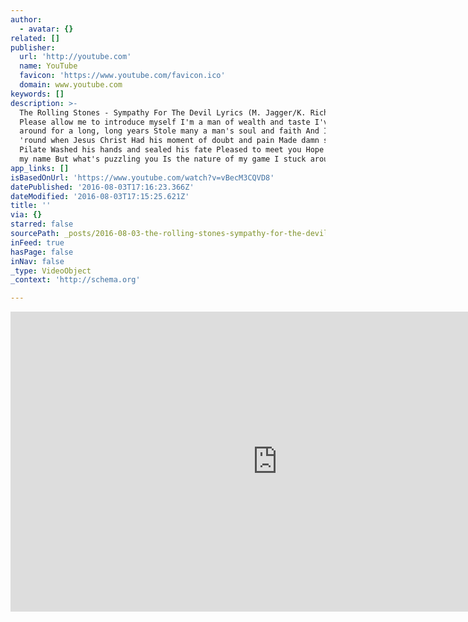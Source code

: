 ```yaml
---
author:
  - avatar: {}
related: []
publisher:
  url: 'http://youtube.com'
  name: YouTube
  favicon: 'https://www.youtube.com/favicon.ico'
  domain: www.youtube.com
keywords: []
description: >-
  The Rolling Stones - Sympathy For The Devil Lyrics (M. Jagger/K. Richards)
  Please allow me to introduce myself I'm a man of wealth and taste I've been
  around for a long, long years Stole many a man's soul and faith And I was
  'round when Jesus Christ Had his moment of doubt and pain Made damn sure that
  Pilate Washed his hands and sealed his fate Pleased to meet you Hope you guess
  my name But what's puzzling you Is the nature of my game I stuck around St.
app_links: []
isBasedOnUrl: 'https://www.youtube.com/watch?v=vBecM3CQVD8'
datePublished: '2016-08-03T17:16:23.366Z'
dateModified: '2016-08-03T17:15:25.621Z'
title: ''
via: {}
starred: false
sourcePath: _posts/2016-08-03-the-rolling-stones-sympathy-for-the-devil-lyrics-m-jagge.md
inFeed: true
hasPage: false
inNav: false
_type: VideoObject
_context: 'http://schema.org'

---
```

<iframe src="https://cdn.embedly.com/widgets/media.html?src=http%3A%2F%2Fwww.youtube.com%2Fembed%2FvBecM3CQVD8&amp;url=http%3A%2F%2Fwww.youtube.com%2Fwatch%3Fv%3DvBecM3CQVD8&amp;image=http%3A%2F%2Fi.ytimg.com%2Fvi%2FvBecM3CQVD8%2Fhqdefault.jpg&amp;key=b7d04c9b404c499eba89ee7072e1c4f7&amp;type=text%2Fhtml&amp;schema=youtube" width="854" height="480" scrolling="no" frameborder="0" allowfullscreen="" style=""></iframe>